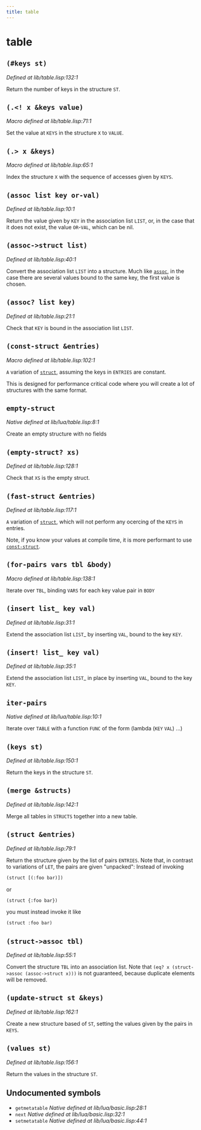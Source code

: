```yaml
---
title: table
---
```

# table
## `(#keys st)`
*Defined at lib/table.lisp:132:1*

Return the number of keys in the structure `ST`.

## `(.<! x &keys value)`
*Macro defined at lib/table.lisp:71:1*

Set the value at `KEYS` in the structure `X` to `VALUE`.

## `(.> x &keys)`
*Macro defined at lib/table.lisp:65:1*

Index the structure `X` with the sequence of accesses given by `KEYS`.

## `(assoc list key or-val)`
*Defined at lib/table.lisp:10:1*

Return the value given by `KEY` in the association list `LIST`, or, in
the case that it does not exist, the value `OR`-`VAL`, which can be nil.

## `(assoc->struct list)`
*Defined at lib/table.lisp:40:1*

Convert the association list `LIST` into a structure. Much like [`assoc`](lib.table.md#assoc-list-key-or-val),
in the case there are several values bound to the same key, the first
value is chosen.

## `(assoc? list key)`
*Defined at lib/table.lisp:21:1*

Check that `KEY` is bound in the association list `LIST`.

## `(const-struct &entries)`
*Macro defined at lib/table.lisp:102:1*

`A` variation of [`struct`](lib.table.md#struct-entries), assuming the keys in `ENTRIES` are constant.

This is designed for performance critical code where you will create a lot of
structures with the same format.

## `empty-struct`
*Native defined at lib/lua/table.lisp:8:1*

Create an empty structure with no fields

## `(empty-struct? xs)`
*Defined at lib/table.lisp:128:1*

Check that `XS` is the empty struct.

## `(fast-struct &entries)`
*Defined at lib/table.lisp:117:1*

`A` variation of [`struct`](lib.table.md#struct-entries), which will not perform any ocercing of the `KEYS` in entries.

Note, if you know your values at compile time, it is more performant to use [`const-struct`](lib.table.md#const-struct-entries).

## `(for-pairs vars tbl &body)`
*Macro defined at lib/table.lisp:138:1*

Iterate over `TBL`, binding `VARS` for each key value pair in `BODY`

## `(insert list_ key val)`
*Defined at lib/table.lisp:31:1*

Extend the association list `LIST`_ by inserting `VAL`, bound to the key `KEY`.

## `(insert! list_ key val)`
*Defined at lib/table.lisp:35:1*

Extend the association list `LIST`_ in place by inserting `VAL`, bound to
the key `KEY`.

## `iter-pairs`
*Native defined at lib/lua/table.lisp:10:1*

Iterate over `TABLE` with a function `FUNC` of the form (lambda (`KEY` `VAL`) ...)

## `(keys st)`
*Defined at lib/table.lisp:150:1*

Return the keys in the structure `ST`.

## `(merge &structs)`
*Defined at lib/table.lisp:142:1*

Merge all tables in `STRUCTS` together into a new table.

## `(struct &entries)`
*Defined at lib/table.lisp:79:1*

Return the structure given by the list of pairs `ENTRIES`. Note that, in contrast
to variations of `LET`, the pairs are given "unpacked": Instead of invoking
```cl
(struct [(:foo bar)])
```
or
```cl
(struct {:foo bar})
```
you must instead invoke it like
```cl
(struct :foo bar)
```

## `(struct->assoc tbl)`
*Defined at lib/table.lisp:55:1*

Convert the structure `TBL` into an association list. Note that
`(eq? x (struct->assoc (assoc->struct x)))` is not guaranteed,
because duplicate elements will be removed.

## `(update-struct st &keys)`
*Defined at lib/table.lisp:162:1*

Create a new structure based of `ST`, setting the values given by the pairs in `KEYS`.

## `(values st)`
*Defined at lib/table.lisp:156:1*

Return the values in the structure `ST`.

## Undocumented symbols
 - `getmetatable` *Native defined at lib/lua/basic.lisp:28:1*
 - `next` *Native defined at lib/lua/basic.lisp:32:1*
 - `setmetatable` *Native defined at lib/lua/basic.lisp:44:1*
